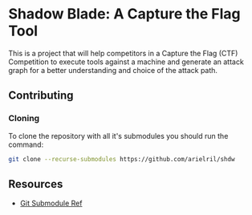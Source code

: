 # Shadow Blade: A Capture the Flag Tool

This is a project that will help competitors in a Capture the Flag (CTF) Competition to execute tools against a machine and generate an attack graph for a better understanding and choice of the attack path.

## Contributing

### Cloning 

To clone the repository with all it's submodules you should run the command:

```bash
git clone --recurse-submodules https://github.com/arielril/shdw
```


## Resources

- [Git Submodule Ref](https://git-scm.com/book/en/v2/Git-Tools-Submodules)
